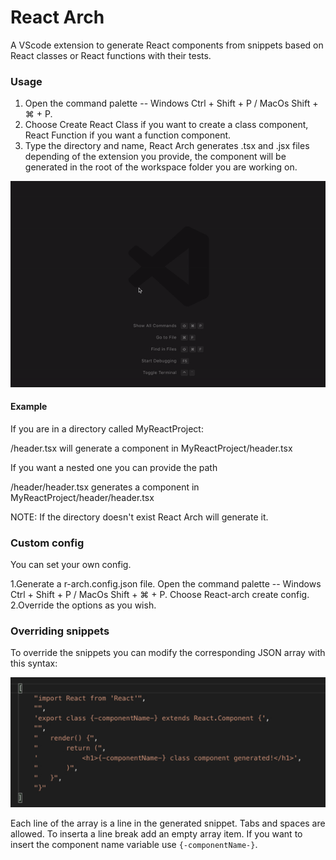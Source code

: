 # React Arch
A VScode extension to generate React components from snippets based on React classes or React functions with their tests.
  

  
### Usage 

1. Open the command palette -- Windows Ctrl + Shift + P / MacOs Shift + ⌘ + P.
2. Choose Create React Class if you want to create a class component, React Function if you want a function component.
3. Type the directory and name, React Arch generates .tsx and .jsx files depending of the extension you provide,
the component will be generated in the root of the workspace folder you are working on.

![example-gif](https://raw.githubusercontent.com/PixoDev/react-arch/master/assets/react-arch-class.gif?token=AKHHIDMKOXXJ4FRQVYPERIS5HWZUG)


#### Example

If you are in a directory called MyReactProject:

/header.tsx will generate a component in MyReactProject/header.tsx

If you want a nested one you can provide the path

/header/header.tsx generates a component in MyReactProject/header/header.tsx

NOTE: If the directory doesn't exist React Arch will generate it.


### Custom config

You can set your own config.

1.Generate a r-arch.config.json file. Open the command palette -- Windows Ctrl + Shift + P / MacOs Shift + ⌘ + P. Choose React-arch create config.
2.Override the options as you wish.

### Overriding snippets

To override the snippets you can modify the corresponding JSON array with this syntax:

![](https://raw.githubusercontent.com/PixoDev/react-arch/master/assets/snippet-example.jpg?token=AKHHIDNIHUPVD4SFMZYCR3C5HWZOK)

Each line of the array is a line in the generated snippet.
Tabs and spaces are allowed.
To inserta a line break add an empty array item.
If you want to insert the component name variable use `{-componentName-}`.

